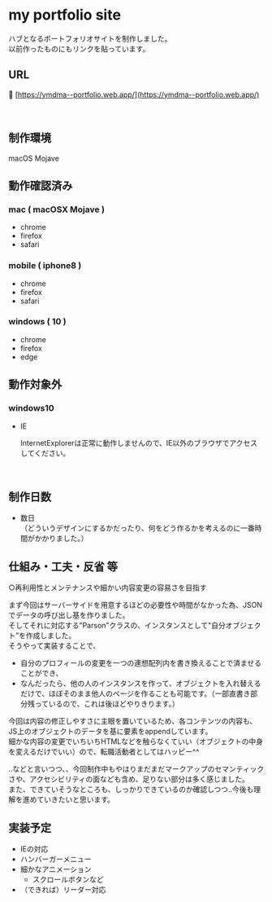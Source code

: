 # my portfolio site

ハブとなるポートフォリオサイトを制作しました。<br>
以前作ったものにもリンクを貼っています。

## URL
  :link: [https://ymdma--portfolio.web.app/](https://ymdma--portfolio.web.app/)

<br>

## 制作環境

macOS Mojave

## 動作確認済み

  ### mac ( macOSX Mojave )
  - chrome
  - firefox
  - safari
  ### mobile ( iphone8 )
  - chrome
  - firefox
  - safari
  ### windows ( 10 )
  - chrome
  - firefox
  - edge

## 動作対象外

  ###  windows10
  - IE

      InternetExplorerは正常に動作しませんので、IE以外のブラウザでアクセスしてください。

<br>

## 制作日数

- 数日<br>
（どういうデザインにするかだったり、何をどう作るかを考えるのに一番時間がかかりました。）

## 仕組み・工夫・反省 等

○再利用性とメンテナンスや細かい内容変更の容易さを目指す

まず今回はサーバーサイドを用意するほどの必要性や時間がなかった為、JSONでデータの呼び出し基を作りました。<br>
そしてそれに対応する"Parson"クラスの、インスタンスとして"自分オブジェクト”を作成しました。<br>
そうやって実装することで、
- 自分のプロフィールの変更を一つの連想配列内を書き換えることで済ませることができ、
- なんだったら、他の人のインスタンスを作って、オブジェクトを入れ替えるだけで、ほぼそのまま他人のページを作ることも可能です。（一部直書き部分残っているので、これは後ほどやりきります。）

今回は内容の修正しやすさに主眼を置いているため、各コンテンツの内容も、JS上のオブジェクトのデータを基に要素をappendしています。<br>
細かな内容の変更でいちいちHTMLなどを触らなくていい（オブジェクトの中身を変えるだけでいい）ので、転職活動者としてはハッピー^^<br>

..などと言いつつ、、今回制作中もやはりまだまだマークアップのセマンティックさや、アクセシビリティの面なども含め、足りない部分は多く感じました。<br>
また、できていそうなところも、しっかりできているのか確認しつつ..今後も理解を進めていきたいと思います。

## 実装予定

- IEの対応
- ハンバーガーメニュー
- 細かなアニメーション
  - スクロールボタンなど
- （できれば）リーダー対応